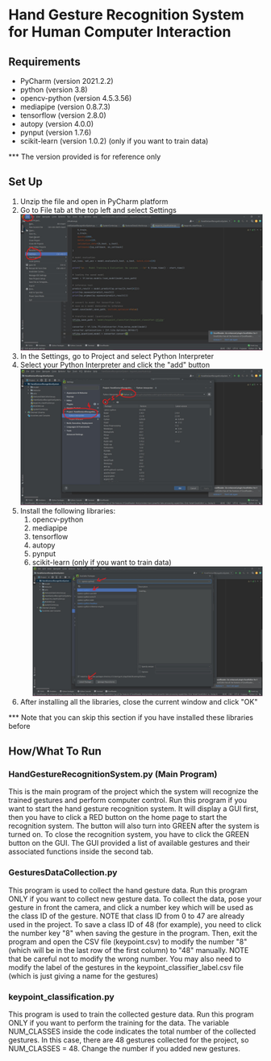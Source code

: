 # Hand Gesture Recognition System for Human Computer Interaction

## Requirements <a name="requirements"></a>

* PyCharm (version 2021.2.2)
* python (version 3.8)
* opencv-python (version 4.5.3.56)
* mediapipe (version 0.8.7.3)
* tensorflow (version 2.8.0)
* autopy (version 4.0.0)
* pynput (version 1.7.6)
* scikit-learn (version 1.0.2) (only if you want to train data)

*** The version provided is for reference only

## Set Up <a name="requirements"></a>

1. Unzip the file and open in PyCharm platform
2. Go to File tab at the top left and select Settings
![Setup Image 1](resource/setup1.jpg)
4. In the Settings, go to Project and select Python Interpreter
5. Select your Python Interpreter and click the "add" button
![Setup Image 2](resource/setup2.jpg)
6. Install the following libraries:
    1. opencv-python
    2. mediapipe
    3. tensorflow
    4. autopy
    5. pynput
    6. scikit-learn (only if you want to train data)
   ![Setup Image 3](resource/setup3.jpg)
 7. After installing all the libraries, close the current window and click "OK"
 
 *** Note that you can skip this section if you have installed these libraries before

## How/What To Run <a name="howToRun"></a>

### HandGestureRecognitionSystem.py (Main Program)

This is the main program of the project which the system will recognize the trained gestures and perform computer control.
Run this program if you want to start the hand gesture recognition system.
It will display a GUI first, then you have to click a RED button on the home page to start the recognition system. 
The button will also turn into GREEN after the system is turned on.
To close the recognition system, you have to click the GREEN button on the GUI.
The GUI provided a list of available gestures and their associated functions inside the second tab.

### GesturesDataCollection.py

This program is used to collect the hand gesture data.
Run this program ONLY if you want to collect new gesture data.
To collect the data, pose your gesture in front the camera, and click a number key which will be used as the class ID of the gesture.
NOTE that class ID from 0 to 47 are already used in the project.
To save a class ID of 48 (for example), you need to click the number key "8" when saving the gesture in the program. 
Then, exit the program and open the CSV file (keypoint.csv) to modify the number "8" (which will be in the last row of the first column) to "48" manually.
NOTE that be careful not to modify the wrong number.
You may also need to modify the label of the gestures in the keypoint_classifier_label.csv file (which is just giving a name for the gestures)

### keypoint_classification.py

This program is used to train the collected gesture data.
Run this program ONLY if you want to perform the training for the data.
The variable NUM_CLASSES inside the code indicates the total number of the collected gestures.
In this case, there are 48 gestures collected for the project, so NUM_CLASSES = 48.
Change the number if you added new gestures.

